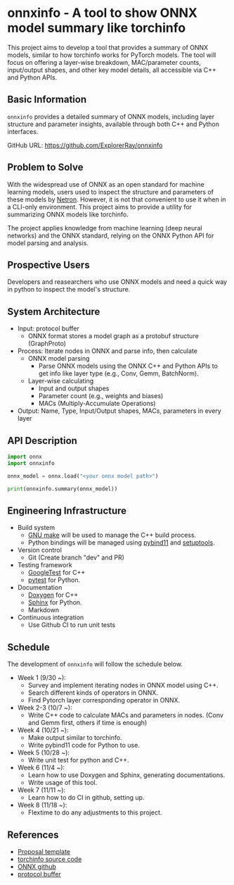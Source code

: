 # onnxinfo - A tool to show ONNX model summary like torchinfo

This project aims to develop a tool that provides a summary of ONNX models, similar to how torchinfo works for PyTorch models. The tool will focus on offering a layer-wise breakdown, MAC/parameter counts, input/output shapes, and other key model details, all accessible via C++ and Python APIs.

## Basic Information

`onnxinfo` provides a detailed summary of ONNX models, including layer structure and parameter insights, available through both C++ and Python interfaces. 

GitHub URL: https://github.com/ExplorerRay/onnxinfo

## Problem to Solve

With the widespread use of ONNX as an open standard for machine learning models, users used to inspect the structure and parameters of these models by [Netron](https://github.com/lutzroeder/netron). However, it is not that convenient to use it when in a CLI-only environment. This project aims to provide a utility for summarizing ONNX models like torchinfo.

The project applies knowledge from machine learning (deep neural networks) and the ONNX standard, relying on the ONNX Python API for model parsing and analysis.

## Prospective Users

Developers and reasearchers who use ONNX models and need a quick way in python to inspect the model's structure.

## System Architecture

* Input: protocol buffer
  * ONNX format stores a model graph as a protobuf structure (GraphProto)
* Process: Iterate nodes in ONNX and parse info, then calculate
  * ONNX model parsing
    * Parse ONNX models using the ONNX C++ and Python APIs to get info like layer type (e.g., Conv, Gemm, BatchNorm).
  * Layer-wise calculating
    * Input and output shapes
    * Parameter count (e.g., weights and biases)
    * MACs (Multiply-Accumulate Operations)
* Output: Name, Type, Input/Output shapes, MACs, parameters in every layer

## API Description
```python
import onnx
import onnxinfo

onnx_model = onnx.load("<your onnx model path>")

print(onnxinfo.summary(onnx_model))
```

## Engineering Infrastructure
* Build system
  * [GNU make](https://www.gnu.org/software/make/manual/make.html) will be used to manage the C++ build process.
  * Python bindings will be managed using [pybind11](https://github.com/pybind/pybind11) and [setuptools](https://github.com/pypa/setuptools).
* Version control
  * Git (Create branch "dev" and PR)
* Testing framework
  * [GoogleTest](https://github.com/google/googletest) for C++
  * [pytest](https://docs.pytest.org/en/stable/) for Python.
* Documentation
  * [Doxygen](https://www.doxygen.nl/) for C++
  * [Sphinx](https://www.sphinx-doc.org/en/master/) for Python.
  * Markdown
* Continuous integration
  * Use Github CI to run unit tests

## Schedule

The development of `onnxinfo` will follow the schedule below.

* Week 1 (9/30 ~):
  * Survey and implement iterating nodes in ONNX model using C++.
  * Search different kinds of operators in ONNX.
  * Find Pytorch layer corresponding operator in ONNX.
* Week 2-3 (10/7 ~): 
  * Write C++ code to calculate MACs and parameters in nodes. (Conv and Gemm first, others if time is enough)
* Week 4 (10/21 ~): 
  * Make output similar to torchinfo.
  * Write pybind11 code for Python to use.
* Week 5 (10/28 ~):
  * Write unit test for python and C++.
* Week 6 (11/4 ~): 
  * Learn how to use Doxygen and Sphinx, generating documentations.
  * Write usage of this tool.
* Week 7 (11/11 ~): 
  * Learn how to do CI in github, setting up.
* Week 8 (11/18 ~): 
  * Flextime to do any adjustments to this project.

## References
* [Proposal template](https://yyc.solvcon.net/en/latest/nsd/project/project_template.html)
* [torchinfo source code](https://github.com/TylerYep/torchinfo)
* [ONNX github](https://github.com/onnx/onnx)
* [protocol buffer](https://protobuf.dev/overview/)
